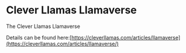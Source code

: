 # Clever Llamas Llamaverse 
<!-- [![Build Status](https://travis-ci.org/cleverllama/llamaverse.svg?branch=master)](https://travis-ci.org/cleverllama/llamaverse)
[![Maven Central](https://img.shields.io/maven-central/v/com.cleverllama/llamaverse.svg)](https://search.maven.org/artifact/com.cleverllama/llamaverse) -->
The Clever Llamas Llamaverse

Details can be found here:[https://cleverllamas.com/articles/llamaverse](https://cleverllamas.com/articles/llamaverse/)


